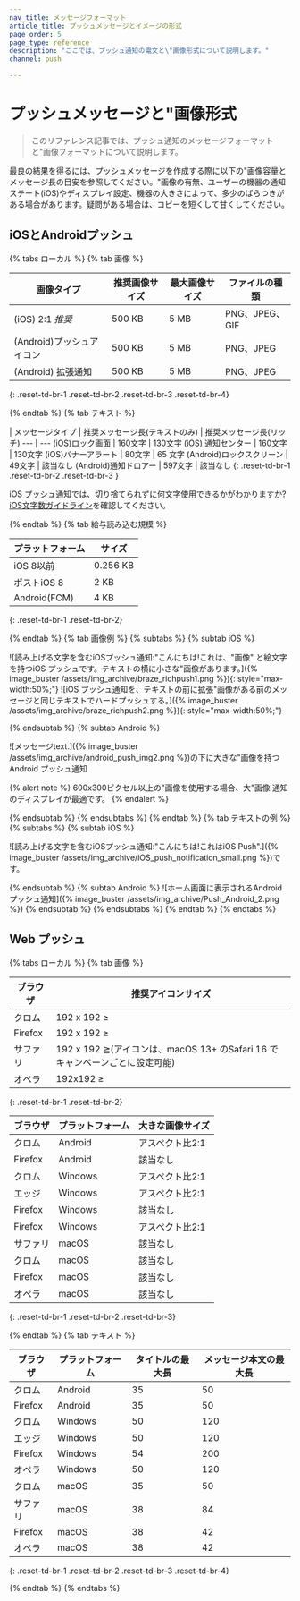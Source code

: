 ```yaml
---
nav_title: メッセージフォーマット
article_title: プッシュメッセージとイメージの形式
page_order: 5
page_type: reference
description: "ここでは、プッシュ通知の電文と\"画像形式について説明します。"
channel: push

---
```


# プッシュメッセージと"画像形式

> このリファレンス記事では、プッシュ通知のメッセージフォーマットと"画像フォーマットについて説明します。

最良の結果を得るには、プッシュメッセージを作成する際に以下の"画像容量とメッセージ長の目安を参照してください。"画像の有無、ユーザーの機器の通知ステート(iOS)やディスプレイ設定、機器の大きさによって、多少のばらつきがある場合があります。疑問がある場合は、コピーを短くして甘くしてください。

## iOSとAndroidプッシュ

{% tabs ローカル %}
{% tab 画像 %}

**画像タイプ** | **推奨画像サイズ** | **最大画像サイズ** | **ファイルの種類**
--- | --- | --- | ---
(iOS) 2:1 *推奨* | 500 KB | 5 MB | PNG、JPEG、GIF
(Android)プッシュアイコン | 500 KB | 5 MB | PNG、JPEG
(Android) 拡張通知 | 500 KB | 5 MB | PNG、JPEG
{: .reset-td-br-1 .reset-td-br-2 .reset-td-br-3  .reset-td-br-4}

{% endtab %}
{% tab テキスト %}

| メッセージタイプ | 推奨メッセージ長(テキストのみ) | 推奨メッセージ長(リッチ)
--- | ---
(iOS)ロック画面 | 160文字 | 130文字
(iOS) 通知センター | 160文字 | 130文字
(iOS)バナーアラート | 80文字 | 65 文字
(Android)ロックスクリーン | 49文字 | 該当なし
(Android)通知ドロアー | 597文字 | 該当なし
{: .reset-td-br-1 .reset-td-br-2 .reset-td-br-3 }

iOS プッシュ通知では、切り捨てられずに何文字使用できるかがわかりますか?[iOS文字数ガイドライン]({{site.baseurl}}/user_guide/message_building_by_channel/push/ios/rich_notifications/#character-count)を確認してください。

{% endtab %}
{% tab 給与読み込む規模 %}

**プラットフォーム** | **サイズ**
--- | ---
iOS 8以前 | 0.256 KB
ポストiOS 8 | 2 KB
Android(FCM) | 4 KB
{: .reset-td-br-1 .reset-td-br-2}

{% endtab %}
{% tab 画像例 %}
{% subtabs %}
{% subtab iOS %}

![読み上げる文字を含むiOSプッシュ通知:"こんにちは!これは、"画像" と絵文字を持つiOS プッシュです。テキストの横に小さな"画像があります。]({% image_buster /assets/img_archive/braze_richpush1.png %}){: style="max-width:50%;"}
![iOS プッシュ通知を、テキストの前に拡張"画像がある前のメッセージと同じテキストでハードプッシュする。]({% image_buster /assets/img_archive/braze_richpush2.png %}){: style="max-width:50%;"}

{% endsubtab %}
{% subtab Android %}

![メッセージtext.]({% image_buster /assets/img_archive/android_push_img2.png %})の下に大きな"画像を持つAndroid プッシュ通知

{% alert note %}
600x300ピクセル以上の"画像を使用する場合、大"画像 通知のディスプレイが最適です。
{% endalert %}

{% endsubtab %}
{% endsubtabs %}
{% endtab %}
{% tab テキストの例 %}
{% subtabs %}
{% subtab iOS %}

![読み上げる文字を含むiOSプッシュ通知:"こんにちは!これはiOS Push".]({% image_buster /assets/img_archive/iOS_push_notification_small.png %})です。

{% endsubtab %}
{% subtab Android %}
![ホーム画面に表示されるAndroid プッシュ通知]({% image_buster /assets/img_archive/Push_Android_2.png %})
{% endsubtab %}
{% endsubtabs %}
{% endtab %}
{% endtabs %}

## Web プッシュ

{% tabs ローカル %}
{% tab 画像 %}

| **ブラウザ** | **推奨アイコンサイズ**
| --- | ---
クロム | 192 x 192 ≥
Firefox | 192 x 192 ≥
サファリ | 192 x 192 ≧(アイコンは、macOS 13+ のSafari 16 でキャンペーンごとに設定可能)
オペラ | 192x192 ≥
{: .reset-td-br-1 .reset-td-br-2}

| **ブラウザ** | **プラットフォーム** | **大きな画像サイズ**
| --- | --- | ---
クロム | Android | アスペクト比2:1
Firefox | Android | 該当なし
クロム | Windows | アスペクト比2:1
エッジ | Windows | アスペクト比2:1
Firefox | Windows | 該当なし
Firefox | Windows | アスペクト比2:1
サファリ | macOS | 該当なし
クロム | macOS | 該当なし
Firefox | macOS | 該当なし
オペラ | macOS | 該当なし
{: .reset-td-br-1 .reset-td-br-2 .reset-td-br-3}

{% endtab %}
{% tab テキスト %}

| **ブラウザ** | **プラットフォーム** | **タイトルの最大長**  | **メッセージ本文の最大長**
| --- | --- | --- | ---
クロム | Android | 35 | 50
Firefox | Android | 35 | 50
クロム | Windows | 50 | 120
エッジ | Windows | 50 | 120
Firefox | Windows | 54 | 200
オペラ | Windows | 50 | 120
クロム | macOS | 35 | 50
サファリ | macOS | 38 | 84
Firefox | macOS | 38 | 42
オペラ | macOS | 38 | 42
{: .reset-td-br-1 .reset-td-br-2 .reset-td-br-3  .reset-td-br-4}

{% endtab %}
{% endtabs %}



